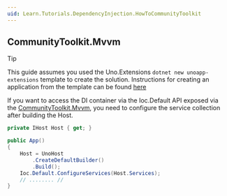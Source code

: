 ```yaml
---
uid: Learn.Tutorials.DependencyInjection.HowToCommunityToolkit
---
```

## CommunityToolkit.Mvvm

> [!TIP]
> This guide assumes you used the Uno.Extensions `dotnet new unoapp-extensions` template to create the solution. Instructions for creating an application from the template can be found [here](xref:Overview.Extensions)

If you want to access the DI container via the Ioc.Default API exposed via the <a href="https://www.nuget.org/packages/CommunityToolkit.Mvvm" target="_blank">CommunityToolkit.Mvvm</a>, you need to configure the service collection after building the Host.

```csharp
private IHost Host { get; }

public App()
{
    Host = UnoHost
        .CreateDefaultBuilder()
        .Build();
    Ioc.Default.ConfigureServices(Host.Services);
    // ........ //
}
```

